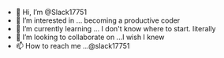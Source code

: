 - 👋 Hi, I’m @Slack17751 
- 👀 I’m interested in ... becoming a productive coder
- 🌱 I’m currently learning ... I don't know where to start. literally
- 💞️ I’m looking to collaborate on ...I wish I knew
- 📫 How to reach me ...@slack17751

<!---
Slack17751/Slack17751 is a ✨ special ✨ repository because its `README.md` (this file) appears on your GitHub profile.
You can click the Preview link to take a look at your changes.
--->
